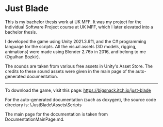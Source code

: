 # Just Blade

This is my bachelor thesis work at UK MFF. It was my project for the Individual Software Project course at UK MFF, which I later elevated into a bachelor thesis.

I developed the game using Unity 2021.3.6f1, and the C# programming language for the scripts.
All the visual assets (3D models, rigging, animations) were made using Blender 2.76b in 2016, and belong to me (Ogulhan Bozkir).

The sounds are taken from various free assets in Unity's Asset Store. The credits to these sound assets were given in the main page of the auto-generated documentation.

-----

To download the game, visit this page: https://bigsnack.itch.io/just-blade

For the auto-generated documentation (such as doxygen), the source code directory is: \JustBlade\Assets\Scripts

The main page for the documentation is taken from DocumentationMainPage.md.

